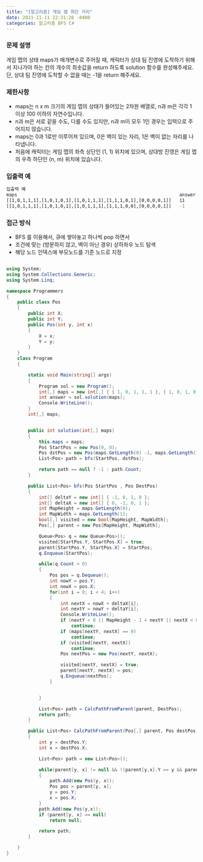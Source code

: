 ```yaml
---
title: "[알고리즘] 게임 맵 최단 거리"
date: 2021-11-11 22:31:28 -0400
categories: 알고리즘 BFS C#
---
```




### 문제 설명

게임 맵의 상태 maps가 매개변수로 주어질 때, 캐릭터가 상대 팀 진영에 도착하기 위해서 지나가야 하는 칸의 개수의 최솟값을 return 하도록 solution 함수를 완성해주세요. 단, 상대 팀 진영에 도착할 수 없을 때는 -1을 return 해주세요.

### 제한사항

- maps는 n x m 크기의 게임 맵의 상태가 들어있는 2차원 배열로, n과 m은 각각 1 이상 100 이하의 자연수입니다.
- n과 m은 서로 같을 수도, 다를 수도 있지만, n과 m이 모두 1인 경우는 입력으로 주어지지 않습니다.
- maps는 0과 1로만 이루어져 있으며, 0은 벽이 있는 자리, 1은 벽이 없는 자리를 나타냅니다.
- 처음에 캐릭터는 게임 맵의 좌측 상단인 (1, 1) 위치에 있으며, 상대방 진영은 게임 맵의 우측 하단인 (n, m) 위치에 있습니다.



### 입출력 예

```sh
입출력 예
maps															answer
[[1,0,1,1,1],[1,0,1,0,1],[1,0,1,1,1],[1,1,1,0,1],[0,0,0,0,1]]	11
[[1,0,1,1,1],[1,0,1,0,1],[1,0,1,1,1],[1,1,1,0,0],[0,0,0,0,1]]	-1
```

### 접근 방식

- BFS 를 이용해서, 큐에 쌓아놓고 하나씩 pop 하면서
- 조건에 맞는 (방문하지 않고, 벽이 아닌 경우) 상하좌우 노드 탐색
- 해당 노드 인덱스에 부모노드를 기준 노드로 지정

```csharp

using System;
using System.Collections.Generic;
using System.Linq;

namespace Programmers
{
    public class Pos
    {
        public int X;
        public int Y;
        public Pos(int y, int x)
        {
            X = x;
            Y = y;
        }
    }
    class Program
    {

        static void Main(string[] args)
        {
            Program sol = new Program();
            int[,] maps = new int[,] { { 1, 0, 1, 1, 1 }, { 1, 0, 1, 0, 1 }, { 1, 0, 1, 1, 1 }, { 1, 1, 1, 0, 1 }, { 0, 0, 0, 0, 1 } };
            int answer = sol.solution(maps);
            Console.WriteLine();
        }
        int[,] maps;


        public int solution(int[,] maps)
        {
            this.maps = maps;
            Pos StartPos = new Pos(0, 0);
            Pos dstPos = new Pos(maps.GetLength(0) -1, maps.GetLength(1) -1);
            List<Pos> path = bfs(StartPos, dstPos);

            return path == null ? -1 : path.Count;
        }

        public List<Pos> bfs(Pos StartPos , Pos DestPos)
        {
            int[] deltaY = new int[] { -1, 0, 1, 0 };
            int[] deltaX = new int[] { 0, -1, 0, 1 };
            int MapHeight = maps.GetLength(0);
            int MapWidth = maps.GetLength(1);
            bool[,] visited = new bool[MapHeight, MapWidth];
            Pos[,] parent = new Pos[MapHeight, MapWidth];

            Queue<Pos> q = new Queue<Pos>();
            visited[StartPos.Y, StartPos.X] = true;
            parent[StartPos.Y, StartPos.X] = StartPos;
            q.Enqueue(StartPos);

            while(q.Count > 0)
            {
                Pos pos = q.Dequeue();
                int nowY = pos.Y;
                int nowX = pos.X;
                for(int i = 0; i < 4; i++)
                {
                    int nextX = nowX + deltaX[i];
                    int nextY = nowY + deltaY[i];
                    Console.WriteLine();
                    if (nextY < 0 || MapHeight - 1 < nextY || nextX < 0 || MapWidth - 1 < nextX)
                        continue;
                    if (maps[nextY, nextX] == 0)
                        continue;
                    if (visited[nextY, nextX])
                        continue;
                    Pos nextPos = new Pos(nextY, nextX);

                    visited[nextY, nextX] = true;
                    parent[nextY, nextX] = pos;
                    q.Enqueue(nextPos);
                }


            }

            List<Pos> path = CalcPathFromParent(parent, DestPos);
            return path;
        }

        public List<Pos> CalcPathFromParent(Pos[,] parent, Pos destPos)
        {
            int y = destPos.Y;
            int x = destPos.X;

            List<Pos> path = new List<Pos>();

            while(parent[y, x] != null && !(parent[y,x].Y == y && parent[y,x].X == x))
            {
                path.Add(new Pos(y, x));
                Pos pos = parent[y, x];
                y = pos.Y;
                x = pos.X;
            }
            path.Add(new Pos(y,x));
            if (parent[y, x] == null)
                return null;

            return path;
        }

    }
}

```